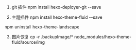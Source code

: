 1. git 插件
npm install hexo-deployer-git --save

2. 主题插件
npm install hexo-theme-fluid --save

npm uninstall hexo-theme-landscape

3. 图片恢复
cp -r .backupImage/*  node_modules/hexo-theme-fluid/source/img
